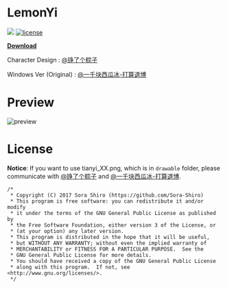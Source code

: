 # LemonYi

[![](https://img.shields.io/badge/release-1.0-red.svg)]()
[![license](https://img.shields.io/badge/license-GPL--3.0-blue.svg)]()

**[Download](https://github.com/Sora-Shiro/LemonYi/blob/master/extra/LemonYi_v1.0.apk)**

Character Design : [@铮了个粽子](https://www.weibo.com/u/5242737926)

Windows Ver (Original) : [@一千块西瓜冰-打算退博](https://www.weibo.com/imlittled)

# Preview

![preview](https://github.com/Sora-Shiro/ChinaMapInfoView/blob/master/extra/preview.gif)

# License

**Notice**: If you want to use tianyi_XX.png, which is in ```drawable``` folder, please communicate with [@铮了个粽子](https://www.weibo.com/u/5242737926) and [@一千块西瓜冰-打算退博](https://www.weibo.com/imlittled).

```
/*
 * Copyright (C) 2017 Sora Shiro (https://github.com/Sora-Shiro)
 * This program is free software: you can redistribute it and/or modify
 * it under the terms of the GNU General Public License as published by
 * the Free Software Foundation, either version 3 of the License, or
 * (at your option) any later version.
 * This program is distributed in the hope that it will be useful,
 * but WITHOUT ANY WARRANTY; without even the implied warranty of
 * MERCHANTABILITY or FITNESS FOR A PARTICULAR PURPOSE.  See the
 * GNU General Public License for more details.
 * You should have received a copy of the GNU General Public License
 * along with this program.  If not, see <http://www.gnu.org/licenses/>.
 */
```